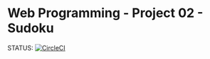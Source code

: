 # Web Programming - Project 02 - Sudoku
STATUS: [![CircleCI](https://circleci.com/gh/egilltor17/VEFF-Project02.svg?style=svg)](https://circleci.com/gh/egilltor17/VEFF-Project02)